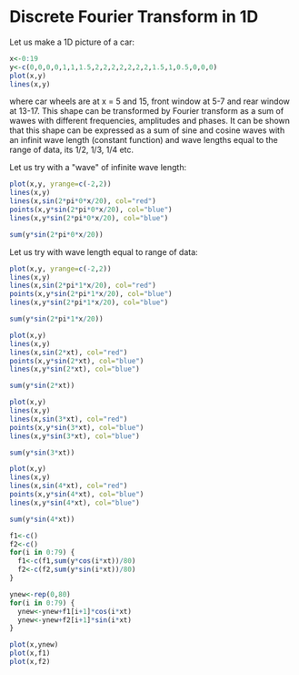 # Discrete Fourier Transform in 1D

Let us make a 1D picture of a car:

```R
x<-0:19
y<-c(0,0,0,0,1,1,1.5,2,2,2,2,2,2,2,1.5,1,0.5,0,0,0)
plot(x,y)
lines(x,y)
```

where car wheels are at x = 5 and 15, front window at 5-7 and rear window at 13-17.
This shape can be transformed by Fourier transform as a sum of wawes with different
frequencies, amplitudes and phases. It can be shown that this shape can be expressed
as a sum of sine and cosine waves with an infinit wave length (constant function)
and wave lengths equal to the range of data, its 1/2, 1/3, 1/4 etc.

Let us try with a "wave" of infinite wave length:

```R
plot(x,y, yrange=c(-2,2))
lines(x,y)
lines(x,sin(2*pi*0*x/20), col="red")
points(x,y*sin(2*pi*0*x/20), col="blue")
lines(x,y*sin(2*pi*0*x/20), col="blue")
```

```R
sum(y*sin(2*pi*0*x/20))
```

Let us try with wave length equal to range of data:

```R
plot(x,y, yrange=c(-2,2))
lines(x,y)
lines(x,sin(2*pi*1*x/20), col="red")
points(x,y*sin(2*pi*1*x/20), col="blue")
lines(x,y*sin(2*pi*1*x/20), col="blue")
```

```R
sum(y*sin(2*pi*1*x/20))
```

```R
plot(x,y)
lines(x,y)
lines(x,sin(2*xt), col="red")
points(x,y*sin(2*xt), col="blue")
lines(x,y*sin(2*xt), col="blue")
```

```R
sum(y*sin(2*xt))
```

```R
plot(x,y)
lines(x,y)
lines(x,sin(3*xt), col="red")
points(x,y*sin(3*xt), col="blue")
lines(x,y*sin(3*xt), col="blue")
```

```R
sum(y*sin(3*xt))
```

```R
plot(x,y)
lines(x,y)
lines(x,sin(4*xt), col="red")
points(x,y*sin(4*xt), col="blue")
lines(x,y*sin(4*xt), col="blue")
```

```R
sum(y*sin(4*xt))
```

```R
f1<-c()
f2<-c()
for(i in 0:79) {
  f1<-c(f1,sum(y*cos(i*xt))/80)
  f2<-c(f2,sum(y*sin(i*xt))/80)
}
```

```R
ynew<-rep(0,80)
for(i in 0:79) {
  ynew<-ynew+f1[i+1]*cos(i*xt)
  ynew<-ynew+f2[i+1]*sin(i*xt)
}
```

```R
plot(x,ynew)
plot(x,f1)
plot(x,f2)
```

